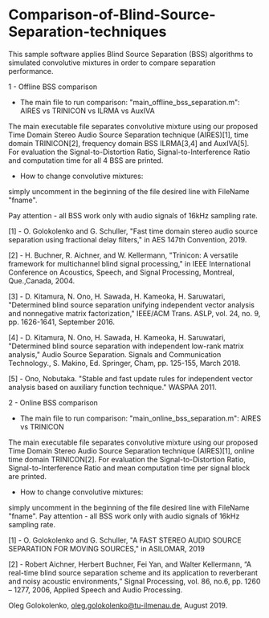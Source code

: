 # Comparison-of-Blind-Source-Separation-techniques

This sample software applies Blind Source Separation (BSS) algorithms to simulated convolutive mixtures in order to compare separation performance.

1 - Offline BSS comparison
* The main file to run comparison:
"main_offline_bss_separation.m": AIRES vs TRINICON vs ILRMA vs AuxIVA

The main executable file separates convolutive mixture using our proposed Time Domain Stereo Audio Source Separation technique (AIRES)[1], time domain TRINICON[2], frequency domain BSS ILRMA[3,4] and AuxIVA[5]. For evaluation the Signal-to-Distortion Ratio, Signal-to-Interference Ratio and computation time for all 4 BSS are printed.

* How to change convolutive mixtures:

simply uncomment in the beginning of the file desired line with FileName "fname". 

Pay attention - all BSS work only with audio signals of 16kHz sampling rate.

[1] - O.  Golokolenko  and  G.  Schuller,  "Fast  time  domain stereo audio source separation using fractional delay filters," in
AES 147th Convention, 2019.

[2] - H. Buchner, R. Aichner, and W. Kellermann, "Trinicon: A versatile framework for multichannel blind signal processing,"  in
IEEE International Conference on Acoustics,  Speech,  and  Signal  Processing,  Montreal,  Que.,Canada, 2004.

[3] - D. Kitamura, N. Ono, H. Sawada, H. Kameoka, H. Saruwatari, "Determined blind source separation unifying independent vector analysis and nonnegative matrix factorization," IEEE/ACM Trans. ASLP, vol. 24, no. 9, pp. 1626-1641, September 2016.

[4] - D. Kitamura, N. Ono, H. Sawada, H. Kameoka, H. Saruwatari, "Determined blind source separation with independent low-rank matrix analysis," Audio Source Separation. Signals and Communication Technology., S. Makino, Ed. Springer, Cham, pp. 125-155, March 2018.  

[5] - Ono, Nobutaka. "Stable and fast update rules for independent vector analysis based on auxiliary function technique." WASPAA 2011.


2 - Online BSS comparison
* The main file to run comparison:
"main_online_bss_separation.m": AIRES vs TRINICON

The main executable file separates convolutive mixture using our proposed Time Domain Stereo Audio Source Separation technique (AIRES)[1], online time domain TRINICON[2]. For evaluation the Signal-to-Distortion Ratio, Signal-to-Interference Ratio and mean computation time per signal block are printed.

* How to change convolutive mixtures:

simply uncomment in the beginning of the file desired line with FileName "fname". 
Pay attention - all BSS work only with audio signals of 16kHz sampling rate.

[1] - O.  Golokolenko  and  G.  Schuller,  "A FAST STEREO AUDIO SOURCE SEPARATION FOR MOVING SOURCES," in ASILOMAR, 2019

[2] - Robert  Aichner,  Herbert  Buchner,  Fei  Yan,  and  Walter  Kellermann,   “A  real-time  blind  source  separation
scheme  and  its  application  to  reverberant  and  noisy acoustic environments,” Signal Processing, vol. 86, no.6, pp. 1260 – 1277, 2006,  Applied Speech and Audio Processing.



Oleg Golokolenko, oleg.golokolenko@tu-ilmenau.de, August 2019.
